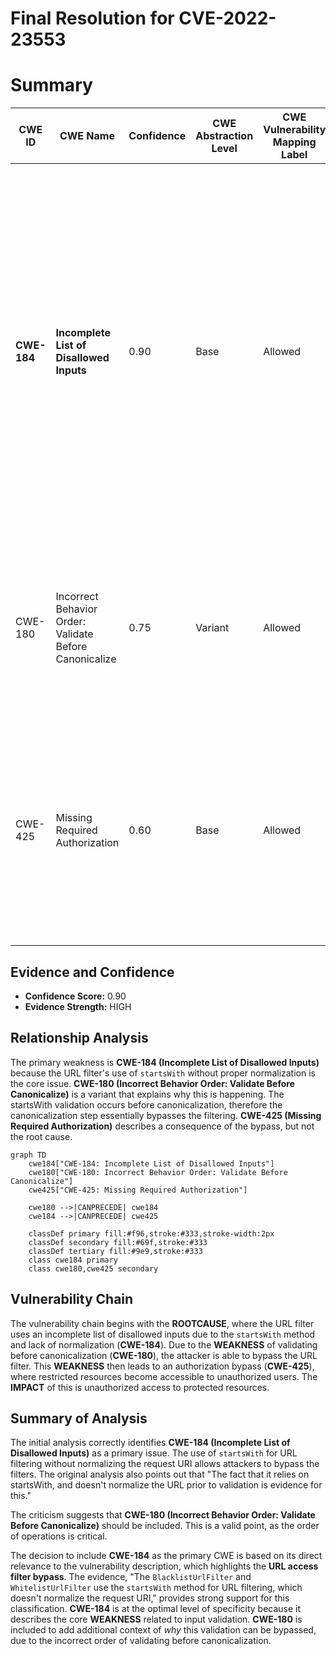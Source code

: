 # Final Resolution for CVE-2022-23553

# Summary
| CWE ID | CWE Name | Confidence | CWE Abstraction Level | CWE Vulnerability Mapping Label | CWE-Vulnerability Mapping Notes |
|---|---|---|---|---|---|
| **CWE-184** | **Incomplete List of Disallowed Inputs** | 0.90 | Base | Allowed | The product implements a protection mechanism that relies on a list of inputs (or properties of inputs) that are not allowed by policy or otherwise require other action to neutralize before additional processing takes place, but the list is incomplete. The `startsWith` method does not properly account for path traversal sequences. |
| CWE-180 | Incorrect Behavior Order: Validate Before Canonicalize | 0.75 | Variant | Allowed | The product uses `startsWith` before normalizing the URL, making it possible to bypass the validation by using special characters to modify the URL. |
| CWE-425 | Missing Required Authorization | 0.60 | Base | Allowed | The URL access filter bypass ultimately leads to a failure in authorization, as restricted resources become accessible. However, this is a *consequence* of the input validation issue, not the root cause. |

## Evidence and Confidence

*   **Confidence Score:** 0.90
*   **Evidence Strength:** HIGH

## Relationship Analysis
The primary weakness is **CWE-184 (Incomplete List of Disallowed Inputs)** because the URL filter's use of `startsWith` without proper normalization is the core issue. **CWE-180 (Incorrect Behavior Order: Validate Before Canonicalize)** is a variant that explains why this is happening. The startsWith validation occurs before canonicalization, therefore the canonicalization step essentially bypasses the filtering. **CWE-425 (Missing Required Authorization)** describes a consequence of the bypass, but not the root cause.

```mermaid
graph TD
    cwe184["CWE-184: Incomplete List of Disallowed Inputs"]
    cwe180["CWE-180: Incorrect Behavior Order: Validate Before Canonicalize"]
    cwe425["CWE-425: Missing Required Authorization"]
    
    cwe180 -->|CANPRECEDE| cwe184
    cwe184 -->|CANPRECEDE| cwe425
    
    classDef primary fill:#f96,stroke:#333,stroke-width:2px
    classDef secondary fill:#69f,stroke:#333
    classDef tertiary fill:#9e9,stroke:#333
    class cwe184 primary
    class cwe180,cwe425 secondary
```

## Vulnerability Chain
The vulnerability chain begins with the **ROOTCAUSE**, where the URL filter uses an incomplete list of disallowed inputs due to the `startsWith` method and lack of normalization (**CWE-184**). Due to the **WEAKNESS** of validating before canonicalization (**CWE-180**), the attacker is able to bypass the URL filter. This **WEAKNESS** then leads to an authorization bypass (**CWE-425**), where restricted resources become accessible to unauthorized users. The **IMPACT** of this is unauthorized access to protected resources.

## Summary of Analysis
The initial analysis correctly identifies **CWE-184 (Incomplete List of Disallowed Inputs)** as a primary issue. The use of `startsWith` for URL filtering without normalizing the request URI allows attackers to bypass the filters. The original analysis also points out that "The fact that it relies on startsWith, and doesn't normalize the URL prior to validation is evidence for this."

The criticism suggests that **CWE-180 (Incorrect Behavior Order: Validate Before Canonicalize)** should be included. This is a valid point, as the order of operations is critical.

The decision to include **CWE-184** as the primary CWE is based on its direct relevance to the vulnerability description, which highlights the **URL access filter bypass**. The evidence, "The `BlacklistUrlFilter` and `WhitelistUrlFilter` use the `startsWith` method for URL filtering, which doesn't normalize the request URI," provides strong support for this classification. **CWE-184** is at the optimal level of specificity because it describes the core **WEAKNESS** related to input validation. **CWE-180** is included to add additional context of *why* this validation can be bypassed, due to the incorrect order of validating before canonicalization.